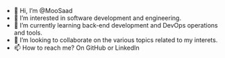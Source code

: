 - 👋 Hi, I’m @MooSaad
- 👀 I’m interested in software development and engineering.
- 🌱 I’m currently learning back-end development and DevOps operations and tools.
- 💞️ I’m looking to collaborate on the various topics related to my interets.
- 📫 How to reach me? On GitHub or LinkedIn

<!---
MooSaad/MooSaad is a ✨ special ✨ repository because its `README.md` (this file) appears on your GitHub profile.
You can click the Preview link to take a look at your changes.
--->
